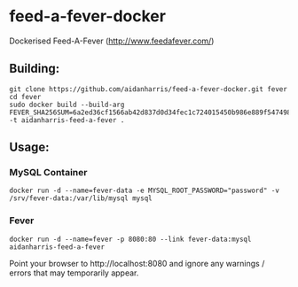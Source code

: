 # feed-a-fever-docker
Dockerised Feed-A-Fever (http://www.feedafever.com/)

## Building:

```
git clone https://github.com/aidanharris/feed-a-fever-docker.git fever
cd fever
sudo docker build --build-arg FEVER_SHA256SUM=6a2ed36cf1566ab42d837d0d34fec1c724015450b986e889f5474984f38912b1 -t aidanharris-feed-a-fever .
```

## Usage:

### MySQL Container

`docker run -d --name=fever-data -e MYSQL_ROOT_PASSWORD="password" -v /srv/fever-data:/var/lib/mysql mysql`

### Fever

`docker run -d --name=fever -p 8080:80 --link fever-data:mysql aidanharris-feed-a-fever`

Point your browser to http://localhost:8080 and ignore any warnings / errors that may temporarily appear.
